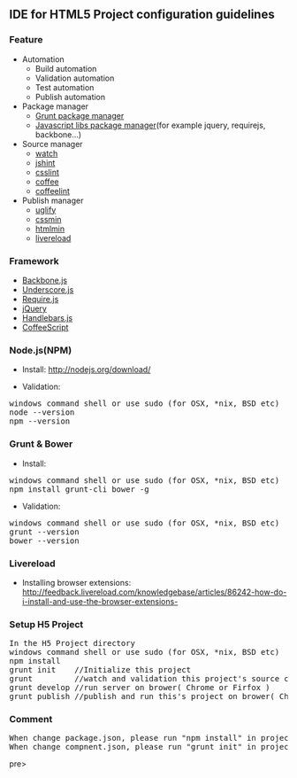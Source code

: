 ## IDE for HTML5 Project configuration guidelines

### Feature
* Automation
    * Build automation
    * Validation automation
    * Test automation
    * Publish automation
* Package manager
    * [Grunt package manager](http://gruntjs.com)
    * [Javascript libs package manager](http://twitter.github.com/bower/)(for example jquery, requirejs, backbone...)
* Source manager
    * [watch](https://github.com/yeoman/grunt-regarde)
    * [jshint](https://github.com/gruntjs/grunt-contrib-jshint)
    * [csslint](https://github.com/gruntjs/grunt-contrib-csslint)
    * [coffee](https://npmjs.org/package/grunt-contrib-coffee)
    * [coffeelint](https://github.com/vojtajina/grunt-coffeelint)
* Publish manager
    * [uglify](http://lisperator.net/uglifyjs)
    * [cssmin](https://github.com/gruntjs/grunt-contrib-cssmin)
    * [htmlmin](https://npmjs.org/package/grunt-contrib-htmlmin)
    * [livereload](https://npmjs.org/package/grunt-contrib-livereload)

### Framework
* [Backbone.js](http://backbonejs.org)
* [Underscore.js](http://underscorejs.org)
* [Require.js](http://requirejs.org)
* [jQuery](http://jquery.com)
* [Handlebars.js](http://handlebarsjs.com)
* [CoffeeScript](http://coffeescript.org)

### Node.js(NPM)

* Install: <http://nodejs.org/download/>

* Validation:
<pre>
windows command shell or use sudo (for OSX, *nix, BSD etc)
node --version
npm --version
</pre>

### Grunt & Bower

* Install:
<pre>
windows command shell or use sudo (for OSX, *nix, BSD etc)
npm install grunt-cli bower -g
</pre>

* Validation:
<pre>
windows command shell or use sudo (for OSX, *nix, BSD etc)
grunt --version
bower --version
</pre>

### Livereload
* Installing browser extensions: <http://feedback.livereload.com/knowledgebase/articles/86242-how-do-i-install-and-use-the-browser-extensions->

### Setup H5 Project
<pre>
In the H5 Project directory
windows command shell or use sudo (for OSX, *nix, BSD etc)
npm install
grunt init    //Initialize this project
grunt         //watch and validation this project's source change
grunt develop //run server on brower( Chrome or Firfox )
grunt publish //publish and run this's project on brower( Chrome or Firfox )
</pre>

### Comment
<pre>
When change package.json, please run "npm install" in project dir
When change compnent.json, please run "grunt init" in project dir
</pre>pre>